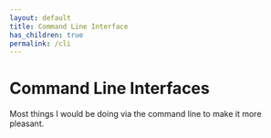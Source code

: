 ```yaml
---
layout: default
title: Command Line Interface
has_children: true
permalink: /cli
---
```


# Command Line Interfaces
Most things I would be doing via the command line to make it more pleasant.
